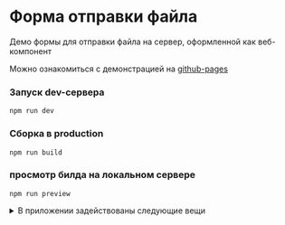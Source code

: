# Форма отправки файла

Демо формы для отправки файла на сервер, оформленной как веб-компонент

Можно ознакомиться с демонстрацией на [github-pages](https://ase444ka.github.io/file-card/)


### Запуск dev-сервера

```
npm run dev
```

### Сборка в production

```
npm run build
```


### просмотр билда на локальном сервере

```
npm run preview
```


<details>
<summary>В приложении задействованы следующие вещи</summary>

|     |                |
| --: | ---------------|
|   o | axios          |
|   o | postcss        |
|   o | animate.css    |
|   o | веб-компоненты |
|   o | shadow-dom     |

</details>
